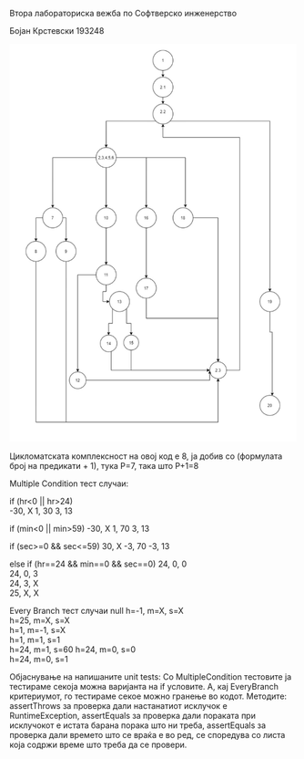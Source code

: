
Втора лабораториска вежба по Софтверско инженерство

Бојан Крстевски 193248

![](cfg.jpg)


Цикломатската комплексност на овој код е 8, ја добив со (формулата број на предикати + 1), тука P=7, така што
P+1=8

Multiple Condition тест случаи:

if (hr<0 || hr>24)	
-30, X
1, 30
3, 13

if (min<0 || min>59)
-30, X
1, 70
3, 13

if (sec>=0 && sec<=59)
30, X
-3, 70
-3, 13

else if (hr==24 && min==0 && sec==0)
24, 0, 0	
24, 0, 3	
24, 3, X	
25, X, X

Every Branch тест случаи 
null
h=-1, m=X, s=X	
h=25, m=X, s=X	
h=1, m=-1, s=X	
h=1, m=1, s=1	
h=24, m=1, s=60	
h=24, m=0, s=0	
h=24, m=0, s=1	

Објаснување на напишаните unit tests:
Со MultipleCondition тестовите ја тестираме секоја можна варијанта на if условите.
А, кај EveryBranch критериумот, го тестираме секое можно гранење во кодот.
Методите:
assertThrows за проверка дали настанатиот исклучок е RuntimeException,
assertEquals за проверка дали пораката при исклучокот е истата барана порака што ни треба,
assertEquals за проверка дали времето што се враќа е во ред, се споредува со листа која содржи време што треба да се провери.

